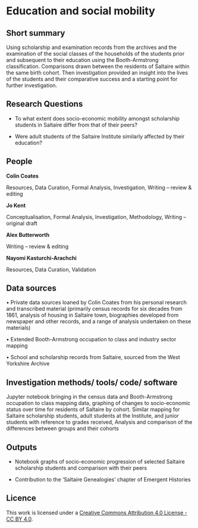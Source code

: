 # Education and social mobility


## Short summary
Using scholarship and examination records from the archives and the examination of the social classes of the households of the students prior and subsequent to their education using the Booth-Armstrong classification. Comparisons drawn between the residents of Saltaire within the same birth cohort. Then investigation provided an insight into the lives of the students and their comparative success and a starting point for further investigation.



## Research Questions 

- To what extent does socio-economic mobility amongst scholarship students in Saltaire differ from that of their peers?

- Were adult students of the Saltaire Institute similarly affected by their education?

## People


**Colin Coates** 

Resources, Data Curation, Formal Analysis, Investigation, Writing – review & editing


**Jo Kent** 

Conceptualisation, Formal Analysis, Investigation, Methodology, Writing – original draft


**Alex Butterworth**

Writing – review & editing

**Nayomi Kasturchi-Arachchi**

Resources, Data Curation, Validation



## Data sources 

•	Private data sources loaned by Colin Coates from his personal research and transcribed material (primarily census records for six decades from 1861, analysis of housing in Saltaire town, biographies developed from newspaper and other records, and a range of analysis undertaken on these materials)


•	Extended Booth-Armstrong occupation to class and industry sector mapping


•	School and scholarship records from Saltaire, sourced from the West Yorkshire Archive



## Investigation methods/ tools/ code/ software 

Jupyter notebook bringing in the census data and Booth-Armstrong occupation to class mapping data, graphing of changes to socio-economic status over time for residents of Saltaire by cohort. Similar mapping for Saltaire scholarship students, adult students at the Institute, and junior students with reference to grades received, Analysis and comparison of the differences between groups and their cohorts


## Outputs  

- Notebook graphs of socio-economic progression of selected Saltaire scholarship students and comparison with their peers

  
- Contribution to the ‘Saltaire Genealogies’ chapter of Emergent Histories




## Licence 
This work is licensed under a [Creative Commons Attribution 4.0 License - CC BY 4.0](https://creativecommons.org/licenses/by/4.0/).
